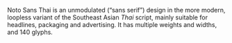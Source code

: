 Noto Sans Thai is an unmodulated (“sans serif”) design in the more modern, loopless variant of the Southeast Asian _Thai_ script, mainly suitable for headlines, packaging and advertising. It has multiple weights and widths, and 140 glyphs.